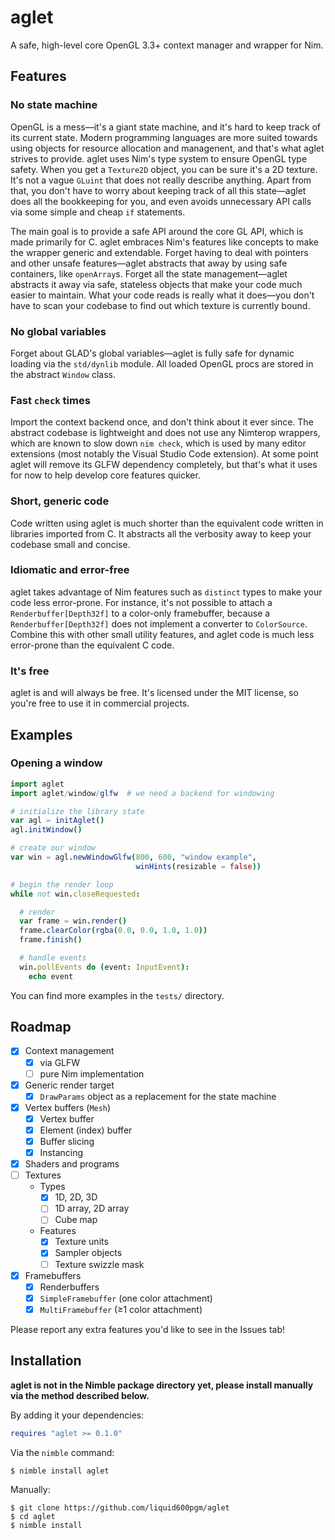 # aglet

A safe, high-level core OpenGL 3.3+ context manager and wrapper for Nim.

## Features

### No state machine

OpenGL is a mess—it's a giant state machine, and it's hard to keep track of its
current state. Modern programming languages are more suited towards using
objects for resource allocation and managenent, and that's what aglet strives to
provide.
aglet uses Nim's type system to ensure OpenGL type safety. When you get a
`Texture2D` object, you can be sure it's a 2D texture. It's not a vague
`GLuint` that does not really describe anything.
Apart from that, you don't have to worry about keeping track of all this
state—aglet does all the bookkeeping for you, and even avoids unnecessary API
calls via some simple and cheap `if` statements.

The main goal is to provide a safe API around the core GL API, which is made
primarily for C. aglet embraces Nim's features like concepts to make the wrapper
generic and extendable. Forget having to deal with pointers and other unsafe
features—aglet abstracts that away by using safe containers, like `openArray`s.
Forget all the state management—aglet abstracts it away via safe, stateless
objects that make your code much easier to maintain. What your code reads is
really what it does—you don't have to scan your codebase to find out which
texture is currently bound.

### No global variables

Forget about GLAD's global variables—aglet is fully safe for dynamic loading via
the `std/dynlib` module. All loaded OpenGL procs are stored in the abstract
`Window` class.

### Fast `check` times

Import the context backend once, and don't think about it ever since. The
abstract codebase is lightweight and does not use any Nimterop wrappers, which
are known to slow down `nim check`, which is used by many editor extensions
(most notably the Visual Studio Code extension).
At some point aglet will remove its GLFW dependency completely, but that's what
it uses for now to help develop core features quicker.

### Short, generic code

Code written using aglet is much shorter than the equivalent code written in
libraries imported from C. It abstracts all the verbosity away to keep your
codebase small and concise.

### Idiomatic and error-free

aglet takes advantage of Nim features such as `distinct` types to make your code
less error-prone. For instance, it's not possible to attach a
`Renderbuffer[Depth32f]` to a color-only framebuffer, because a
`Renderbuffer[Depth32f]` does not implement a converter to `ColorSource`.
Combine this with other small utility features, and aglet code is much less
error-prone than the equivalent C code.

### It's free

aglet is and will always be free. It's licensed under the MIT license, so you're
free to use it in commercial projects.

## Examples

### Opening a window

```nim
import aglet
import aglet/window/glfw  # we need a backend for windowing

# initialize the library state
var agl = initAglet()
agl.initWindow()

# create our window
var win = agl.newWindowGlfw(800, 600, "window example",
                            winHints(resizable = false))

# begin the render loop
while not win.closeRequested:

  # render
  var frame = win.render()
  frame.clearColor(rgba(0.0, 0.0, 1.0, 1.0))
  frame.finish()

  # handle events
  win.pollEvents do (event: InputEvent):
    echo event
```

You can find more examples in the `tests/` directory.

## Roadmap

- [x] Context management
  - [x] via GLFW
  - [ ] pure Nim implementation
- [x] Generic render target
  - [x] `DrawParams` object as a replacement for the state machine
- [x] Vertex buffers (`Mesh`)
  - [x] Vertex buffer
  - [x] Element (index) buffer
  - [x] Buffer slicing
  - [x] Instancing
- [x] Shaders and programs
- [ ] Textures
  - Types
    - [x] 1D, 2D, 3D
    - [ ] 1D array, 2D array
    - [ ] Cube map
  - Features
    - [x] Texture units
    - [x] Sampler objects
    - [ ] Texture swizzle mask
- [x] Framebuffers
  - [x] Renderbuffers
  - [x] `SimpleFramebuffer` (one color attachment)
  - [x] `MultiFramebuffer` (≥1 color attachment)

Please report any extra features you'd like to see in the Issues tab!

## Installation

**aglet is not in the Nimble package directory yet, please install manually via
the method described below.**

By adding it your dependencies:
```nim
requires "aglet >= 0.1.0"
```

Via the `nimble` command:
```
$ nimble install aglet
```

Manually:
```
$ git clone https://github.com/liquid600pgm/aglet
$ cd aglet
$ nimble install
```
